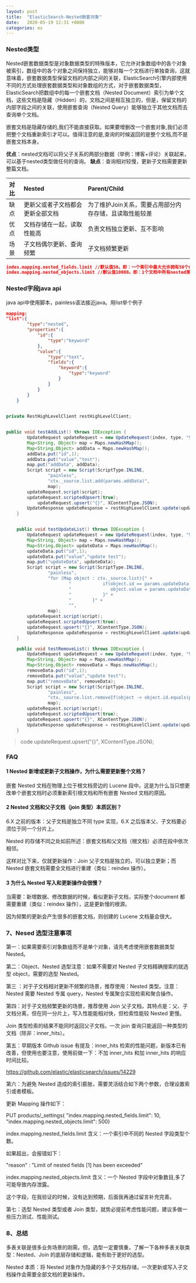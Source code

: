 ```yaml
---
layout: post
title:  "ElasticSearch-Nested嵌套对象"
date:   2020-05-19 12:31 +0800
categories: es
---
```


### Nested类型

Nested嵌套数据类型是对象数据类型的特殊版本，它允许对象数组中的各个对象被索引，数组中的各个对象之间保持独立，能够对每一个文档进行单独查询，这就意味着，嵌套数据类型保留文档的内部之间的关联，ElasticSearch引擎内部使用不同的方式处理嵌套数据类型和对象数组的方式，对于嵌套数据类型，ElasticSearch把数组中的每一个嵌套文档（Nested Document）索引为单个文档，这些文档是隐藏（Hidden）的，文档之间是相互独立的，但是，保留文档的内部字段之间的关联，使用嵌套查询（Nested Query）能够独立于其他文档而去查询单个文档。

嵌套文档是隐藏存储的,我们不能直接获取。如果要增删改一个嵌套对象,我们必须把整个文档重新索引才可以。值得注意的是,查询的时候返回的是整个文档,而不是嵌套文档本身。

**优点**：nested文档可以将父子关系的两部分数据（举例：博客+评论）关联起来，可以基于nested类型做任何的查询。
**缺点**：查询相对较慢，更新子文档需要更新整篇文档。

| 对比 | Nested                           | Parent/Child                                           |
| :--- | :------------------------------- | :----------------------------------------------------- |
| 缺点 | 更新父或者子文档都会更新全部文档 | 为了维护Join关系，需要占用部分内存存储，且读取性能较差 |
| 优点 | 文档存储在一起，读取性能高       | 负责文档独立更新、互不影响                             |
| 场景 | 子文档偶尔更新、查询频繁         | 子文档频繁更新                                         |

 

```json
index.mapping.nested_fields.limit //默认值50。即：一个索引中最大允许拥有50个nested类型的数据。
index.mapping.nested_objects.limit //默认值10000。即：1个文档中所有nested类型json对象数据的总量是10000。
```

### Nested字段java api

java api中使用脚本，painless语法接近java。用list举个例子

```json
mapping:
"list":{
        "type":"nested",
        "properties":{
            "id":{
                "type":"keyword"
            },
            "value":{
                "type":"text",
                "fields":{
                    "keyword":{
                        "type":"keyword"
                    }
                }
            }
        }
    }
```

```java
	
private RestHighLevelClient restHighLevelClient;


public void testAddList() throws IOException {
        UpdateRequest updateRequest = new UpdateRequest(index, type, "999999");
        Map<String, Object> map = Maps.newHashMap();
        Map<String,Object> addData = Maps.newHashMap();
        addData.put("id",1);
        addData.put("value","test");
        map.put("addData", addData);
        Script script = new Script(ScriptType.INLINE,
                "painless",
                "ctx._source.list.add(params.addData)",
                map);
        updateRequest.script(script);
        updateRequest.scriptedUpsert(true);
  			updateRequest.upsert("{}", XContentType.JSON);
        UpdateResponse updateResponse = restHighLevelClient.update(updateRequest);
    }


    public void testUpdateList() throws IOException {
        UpdateRequest updateRequest = new UpdateRequest(index, type, "999999");
        Map<String, Object> map = Maps.newHashMap();
        Map<String,Object> updateData = Maps.newHashMap();
        updateData.put("id",1);
        updateData.put("value","update test");
        map.put("updateData", updateData);
        Script script = new Script(ScriptType.INLINE,
                "painless",
                "for (Map object : ctx._source.list){" +
                        "            if(object.id == params.updateData.id){" +
                        "               object.value = params.updateData.value" +
                        "            }" +
                        "        }" +
                        "",
                map);
        updateRequest.script(script);
        updateRequest.scriptedUpsert(true);
      	updateRequest.upsert("{}", XContentType.JSON);
        UpdateResponse updateResponse = restHighLevelClient.update(updateRequest);
    }

    public void testRemoveList() throws IOException {
        UpdateRequest updateRequest = new UpdateRequest(index, type, "999999");
        Map<String, Object> map = Maps.newHashMap();
        Map<String,Object> removeData = Maps.newHashMap();
        removeData.put("id",1);
        removeData.put("value","update test");
        map.put("removeDate", removeData);
        Script script = new Script(ScriptType.INLINE,
                "painless",
                "ctx._source.list.removeIf(object -> object.id.equals(params.removeDate.id))",
                map);
        updateRequest.script(script);
        updateRequest.scriptedUpsert(true);
        updateRequest.upsert("{}", XContentType.JSON);
        UpdateResponse updateResponse = restHighLevelClient.update(updateRequest);
    }
```

> code  updateRequest.upsert("{}", XContentType.JSON);

### FAQ

#### 1 Nested 新增或更新子文档操作，为什么需要更新整个文档？

嵌套 Nested 文档在物理上位于根文档旁边的 Lucene 段中。这是为什么当只想更改单个嵌套文档时必须重新索引根文档和所有嵌套 Nested 文档的原因。

#### 2 Nested 文档和父子文档（join 类型）本质区别？

6.X 之前的版本：父子文档是独立不同 type 实现，6.X 之后版本父、子文档要必须位于同一个分片上。

Nested 的存储不同之处如前所述：嵌套文档和父文档（根文档）必须在段中依次相邻。

这样对比下来，仅就更新操作：Join 父子文档是独立的，可以独立更新；而 Nested 嵌套文档需要全文档进行重建（类似：reindex 操作）。

#### 3 为什么 Nested 写入和更新操作会很慢？

当需要：新增数据、修改数据的时候，看似更新子文档，实际整个document 都需要重建（类似：reindex 操作），这是更新慢的根源。

因为频繁的更新会产生很多的嵌套文档，则创建的 Lucene 文档量会很大。

### 7、Nesed 选型注意事项

第一：如果需要索引对象数组而不是单个对象，请先考虑使用嵌套数据类型Nested。

第二：Object、Nested 选型注意：如果不需要对 Nested 子文档精确搜索的就选型 object，需要的选型 Nested。

第三 ：对于子文档相对更新不频繁的场景，推荐使用：Nested 类型。注意：Nested 需要 Nested 专属 query，Nested 专属聚合实现检索和聚合操作。

第四：对于子文档频繁更新的场景，推荐使用 Join 父子文档，其特点是：父、子文档分离，但在同一分片上，写入性能能相对快，但检索性能较 Nested 更慢。

Join 类型检索的结果不能同时返回父子文档，一次 join 查询只能返回一种类型的文档（除非：inner_hits）。

第五：早期版本 Github issue 有提及：inner_hits 检索的性能问题，新版本已有改善，但使用也要注意，使用前做一下：不加 inner_hits 和加 inner_hits 的响应时间比较。

https://github.com/elastic/elasticsearch/issues/14229

第六：为避免 Nested 造成的索引膨胀，需要灵活结合如下两个参数，合理设置索引或者模板。

更新 Mapping 操作如下：

PUT products/_settings{ "index.mapping.nested_fields.limit": 10, "index.mapping.nested_objects.limit": 500}

index.mapping.nested_fields.limit 含义：一个索引中不同的 Nested 字段类型个数。

如果超出，会报错如下：

"reason" : "Limit of nested fields [1] has been exceeded"

index.mapping.nested_objects.limit 含义：一个 Nested 字段中对象数目,多了可能导致内存泄露。

这个字段，在我验证的时候，没有达到预期，后面我再通过留言补充完善。

第七：选型 Nested 类型或者 Join 类型，就势必提前考虑性能问题，建议多做一些压力测试、性能测试。

### 8、总结

多表关联是很多业务场景的刚需。但，选型一定要慎重，了解一下各种多表关联类型：Nested、Join 的底层存储和逻辑，能有助于更好的选型。

Nested 本质：将 Nested 对象作为隐藏的多个子文档存储，一次更新或写入子文档操作会需要全部文档的更新操作。

